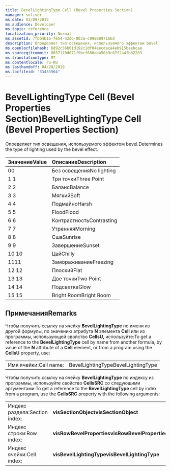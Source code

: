 ```yaml
---
title: BevelLightingType Cell (Bevel Properties Section)
manager: soliver
ms.date: 03/09/2015
ms.audience: Developer
ms.topic: reference
localization_priority: Normal
ms.assetid: 7fbb4b16-fe54-42d6-803a-c9980897166d
description: Определяет тип освещения, используемого эффектом bevel.
ms.openlocfilehash: 6d92c56b01d192c1df04eecdaca4eb915baebcae
ms.sourcegitcommit: 8657170d071f9bcf680aba50b9c07f2a4fb82283
ms.translationtype: MT
ms.contentlocale: ru-RU
ms.lasthandoff: 04/28/2019
ms.locfileid: "33433964"
---
```

# <a name="bevellightingtype-cell-bevel-properties-section"></a><span data-ttu-id="7f19a-103">BevelLightingType Cell (Bevel Properties Section)</span><span class="sxs-lookup"><span data-stu-id="7f19a-103">BevelLightingType Cell (Bevel Properties Section)</span></span>

<span data-ttu-id="7f19a-104">Определяет тип освещения, используемого эффектом bevel.</span><span class="sxs-lookup"><span data-stu-id="7f19a-104">Determines the type of lighting used by the bevel effect.</span></span>
  
|<span data-ttu-id="7f19a-105">**Значение**</span><span class="sxs-lookup"><span data-stu-id="7f19a-105">**Value**</span></span>|<span data-ttu-id="7f19a-106">**Описание**</span><span class="sxs-lookup"><span data-stu-id="7f19a-106">**Description**</span></span>|
|:-----|:-----|
|<span data-ttu-id="7f19a-107">0</span><span class="sxs-lookup"><span data-stu-id="7f19a-107">0</span></span>  <br/> |<span data-ttu-id="7f19a-108">Без освещения</span><span class="sxs-lookup"><span data-stu-id="7f19a-108">No lighting</span></span>  <br/> |
|<span data-ttu-id="7f19a-109">1 </span><span class="sxs-lookup"><span data-stu-id="7f19a-109">1</span></span>  <br/> |<span data-ttu-id="7f19a-110">Три точки</span><span class="sxs-lookup"><span data-stu-id="7f19a-110">Three Point</span></span>  <br/> |
|<span data-ttu-id="7f19a-111">2 </span><span class="sxs-lookup"><span data-stu-id="7f19a-111">2</span></span>  <br/> |<span data-ttu-id="7f19a-112">Баланс</span><span class="sxs-lookup"><span data-stu-id="7f19a-112">Balance</span></span>  <br/> |
|<span data-ttu-id="7f19a-113">3 </span><span class="sxs-lookup"><span data-stu-id="7f19a-113">3</span></span>  <br/> |<span data-ttu-id="7f19a-114">Мягкий</span><span class="sxs-lookup"><span data-stu-id="7f19a-114">Soft</span></span>  <br/> |
|<span data-ttu-id="7f19a-115">4 </span><span class="sxs-lookup"><span data-stu-id="7f19a-115">4</span></span>  <br/> |<span data-ttu-id="7f19a-116">Подмайно</span><span class="sxs-lookup"><span data-stu-id="7f19a-116">Harsh</span></span>  <br/> |
|<span data-ttu-id="7f19a-117">5 </span><span class="sxs-lookup"><span data-stu-id="7f19a-117">5</span></span>  <br/> |<span data-ttu-id="7f19a-118">Flood</span><span class="sxs-lookup"><span data-stu-id="7f19a-118">Flood</span></span>  <br/> |
|<span data-ttu-id="7f19a-119">6 </span><span class="sxs-lookup"><span data-stu-id="7f19a-119">6</span></span>  <br/> |<span data-ttu-id="7f19a-120">Контрастность</span><span class="sxs-lookup"><span data-stu-id="7f19a-120">Contrasting</span></span>  <br/> |
|<span data-ttu-id="7f19a-121">7 </span><span class="sxs-lookup"><span data-stu-id="7f19a-121">7</span></span>  <br/> |<span data-ttu-id="7f19a-122">Утренняя</span><span class="sxs-lookup"><span data-stu-id="7f19a-122">Morning</span></span>  <br/> |
|<span data-ttu-id="7f19a-123">8 </span><span class="sxs-lookup"><span data-stu-id="7f19a-123">8</span></span>  <br/> |<span data-ttu-id="7f19a-124">Сша</span><span class="sxs-lookup"><span data-stu-id="7f19a-124">Sunrise</span></span>  <br/> |
|<span data-ttu-id="7f19a-125">9 </span><span class="sxs-lookup"><span data-stu-id="7f19a-125">9</span></span>  <br/> |<span data-ttu-id="7f19a-126">Завершение</span><span class="sxs-lookup"><span data-stu-id="7f19a-126">Sunset</span></span>  <br/> |
|<span data-ttu-id="7f19a-127">10 </span><span class="sxs-lookup"><span data-stu-id="7f19a-127">10</span></span>  <br/> |<span data-ttu-id="7f19a-128">Цай</span><span class="sxs-lookup"><span data-stu-id="7f19a-128">Chilly</span></span>  <br/> |
|<span data-ttu-id="7f19a-129">11</span><span class="sxs-lookup"><span data-stu-id="7f19a-129">11</span></span>  <br/> |<span data-ttu-id="7f19a-130">Замораживание</span><span class="sxs-lookup"><span data-stu-id="7f19a-130">Freezing</span></span>  <br/> |
|<span data-ttu-id="7f19a-131">12 </span><span class="sxs-lookup"><span data-stu-id="7f19a-131">12</span></span>  <br/> |<span data-ttu-id="7f19a-132">Плоский</span><span class="sxs-lookup"><span data-stu-id="7f19a-132">Flat</span></span>  <br/> |
|<span data-ttu-id="7f19a-133">13 </span><span class="sxs-lookup"><span data-stu-id="7f19a-133">13</span></span>  <br/> |<span data-ttu-id="7f19a-134">Две точки</span><span class="sxs-lookup"><span data-stu-id="7f19a-134">Two Point</span></span>  <br/> |
|<span data-ttu-id="7f19a-135">14 </span><span class="sxs-lookup"><span data-stu-id="7f19a-135">14</span></span>  <br/> |<span data-ttu-id="7f19a-136">Подсветка</span><span class="sxs-lookup"><span data-stu-id="7f19a-136">Glow</span></span>  <br/> |
|<span data-ttu-id="7f19a-137">15 </span><span class="sxs-lookup"><span data-stu-id="7f19a-137">15</span></span>  <br/> |<span data-ttu-id="7f19a-138">Bright Room</span><span class="sxs-lookup"><span data-stu-id="7f19a-138">Bright Room</span></span>  <br/> |
   
## <a name="remarks"></a><span data-ttu-id="7f19a-139">Примечания</span><span class="sxs-lookup"><span data-stu-id="7f19a-139">Remarks</span></span>

<span data-ttu-id="7f19a-140">Чтобы получить ссылку на ячейку **BevelLightingType** по имени из другой формулы, по значению атрибута **N** элемента **Cell** или из программы, использующей свойство **CellsU,** используйте:</span><span class="sxs-lookup"><span data-stu-id="7f19a-140">To get a reference to the **BevelLightingType** cell by name from another formula, by value of the **N** attribute of a **Cell** element, or from a program using the **CellsU** property, use:</span></span> 
  
|||
|:-----|:-----|
|<span data-ttu-id="7f19a-141">Имя ячейки:</span><span class="sxs-lookup"><span data-stu-id="7f19a-141">Cell name:</span></span>  <br/> |<span data-ttu-id="7f19a-142">BevelLightingType</span><span class="sxs-lookup"><span data-stu-id="7f19a-142">BevelLightingType</span></span>  <br/> |
   
<span data-ttu-id="7f19a-143">Чтобы получить ссылку на ячейку **BevelLightingType** по индексу из программы, используйте свойство **CellsSRC** со следующими аргументами:</span><span class="sxs-lookup"><span data-stu-id="7f19a-143">To get a reference to the **BevelLightingType** cell by index from a program, use the **CellsSRC** property with the following arguments:</span></span> 
  
|||
|:-----|:-----|
|<span data-ttu-id="7f19a-144">Индекс раздела:</span><span class="sxs-lookup"><span data-stu-id="7f19a-144">Section index:</span></span>  <br/> |<span data-ttu-id="7f19a-145">**visSectionObject**</span><span class="sxs-lookup"><span data-stu-id="7f19a-145">**visSectionObject**</span></span> <br/> |
|<span data-ttu-id="7f19a-146">Индекс строки:</span><span class="sxs-lookup"><span data-stu-id="7f19a-146">Row index:</span></span>  <br/> |<span data-ttu-id="7f19a-147">**visRowBevelProperties**</span><span class="sxs-lookup"><span data-stu-id="7f19a-147">**visRowBevelProperties**</span></span> <br/> |
|<span data-ttu-id="7f19a-148">Индекс ячейки:</span><span class="sxs-lookup"><span data-stu-id="7f19a-148">Cell index:</span></span>  <br/> |<span data-ttu-id="7f19a-149">**visBevelLightingType**</span><span class="sxs-lookup"><span data-stu-id="7f19a-149">**visBevelLightingType**</span></span> <br/> |
   

